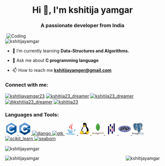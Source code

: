 <h1 align="center">Hi 👋, I'm kshitija yamgar</h1>
<h3 align="center">A passionate developer from India</h3>
<img align="right" alt="Coding" width="500" src="https://media.tenor.com/-6m2vqRjKDEAAAAi/geek-girl.gif")>


<p align="left"> <img src="https://komarev.com/ghpvc/?username=kshitijayamgar&label=Profile%20views&color=0e75b6&style=flat" alt="kshitijayamgar" /> </p>

- 🌱 I’m currently learning **Data-Structures and Algorithms.**

- 💬 Ask me about **C programming language**

- 📫 How to reach me **kshitijayamger@gmail.com**

<h3 align="left">Connect with me:</h3>
<p align="left">
<a href="https://linkedin.com/in/kshitijayamgar23" target="blank"><img align="center" src="https://raw.githubusercontent.com/rahuldkjain/github-profile-readme-generator/master/src/images/icons/Social/linked-in-alt.svg" alt="kshitijayamgar23" height="30" width="40" /></a>
<a href="https://kaggle.com/kshitija23_dreamer" target="blank"><img align="center" src="https://raw.githubusercontent.com/rahuldkjain/github-profile-readme-generator/master/src/images/icons/Social/kaggle.svg" alt="kshitija23_dreamer" height="30" width="40" /></a>
<a href="https://instagram.com/kshitija23_dreamer" target="blank"><img align="center" src="https://raw.githubusercontent.com/rahuldkjain/github-profile-readme-generator/master/src/images/icons/Social/instagram.svg" alt="kshitija23_dreamer" height="30" width="40" /></a>
<a href="https://medium.com/@kshitija23_dreamer" target="blank"><img align="center" src="https://raw.githubusercontent.com/rahuldkjain/github-profile-readme-generator/master/src/images/icons/Social/medium.svg" alt="@kshitija23_dreamer" height="30" width="40" /></a>
<a href="https://www.hackerrank.com/kshitija23" target="blank"><img align="center" src="https://raw.githubusercontent.com/rahuldkjain/github-profile-readme-generator/master/src/images/icons/Social/hackerrank.svg" alt="kshitija23" height="30" width="40" /></a>
</p>

<h3 align="left">Languages and Tools:</h3>
<p align="left"> <a href="https://www.cprogramming.com/" target="_blank" rel="noreferrer"> <img src="https://raw.githubusercontent.com/devicons/devicon/master/icons/c/c-original.svg" alt="c" width="40" height="40"/> </a> <a href="https://www.w3schools.com/cpp/" target="_blank" rel="noreferrer"> <img src="https://raw.githubusercontent.com/devicons/devicon/master/icons/cplusplus/cplusplus-original.svg" alt="cplusplus" width="40" height="40"/> </a> <a href="https://www.djangoproject.com/" target="_blank" rel="noreferrer"> <img src="https://cdn.worldvectorlogo.com/logos/django.svg" alt="django" width="40" height="40"/> </a> <a href="https://www.gtk.org/" target="_blank" rel="noreferrer"> <img src="https://upload.wikimedia.org/wikipedia/commons/7/71/GTK_logo.svg" alt="gtk" width="40" height="40"/> </a> <a href="https://www.java.com" target="_blank" rel="noreferrer"> <img src="https://raw.githubusercontent.com/devicons/devicon/master/icons/java/java-original.svg" alt="java" width="40" height="40"/> </a> <a href="https://www.linux.org/" target="_blank" rel="noreferrer"> <img src="https://raw.githubusercontent.com/devicons/devicon/master/icons/linux/linux-original.svg" alt="linux" width="40" height="40"/> </a> <a href="https://www.mongodb.com/" target="_blank" rel="noreferrer"> <img src="https://raw.githubusercontent.com/devicons/devicon/master/icons/mongodb/mongodb-original-wordmark.svg" alt="mongodb" width="40" height="40"/> </a> <a href="https://pandas.pydata.org/" target="_blank" rel="noreferrer"> <img src="https://raw.githubusercontent.com/devicons/devicon/2ae2a900d2f041da66e950e4d48052658d850630/icons/pandas/pandas-original.svg" alt="pandas" width="40" height="40"/> </a> <a href="https://www.php.net" target="_blank" rel="noreferrer"> <img src="https://raw.githubusercontent.com/devicons/devicon/master/icons/php/php-original.svg" alt="php" width="40" height="40"/> </a> <a href="https://www.postgresql.org" target="_blank" rel="noreferrer"> <img src="https://raw.githubusercontent.com/devicons/devicon/master/icons/postgresql/postgresql-original-wordmark.svg" alt="postgresql" width="40" height="40"/> </a> <a href="https://scikit-learn.org/" target="_blank" rel="noreferrer"> <img src="https://upload.wikimedia.org/wikipedia/commons/0/05/Scikit_learn_logo_small.svg" alt="scikit_learn" width="40" height="40"/> </a> <a href="https://seaborn.pydata.org/" target="_blank" rel="noreferrer"> <img src="https://seaborn.pydata.org/_images/logo-mark-lightbg.svg" alt="seaborn" width="40" height="40"/> </a> </p>

<p><img align="center" src="https://github-readme-stats.vercel.app/api/top-langs?username=kshitijayamgar&show_icons=true&locale=en&layout=compact" alt="kshitijayamgar" /></p>

<p><img align="right" src="https://github-readme-streak-stats.herokuapp.com/?user=kshitijayamgar&" alt="kshitijayamgar" /></p>

<p>&nbsp;<img align="left" src="https://github-readme-stats.vercel.app/api?username=kshitijayamgar&show_icons=true&locale=en" alt="kshitijayamgar" /></p>

